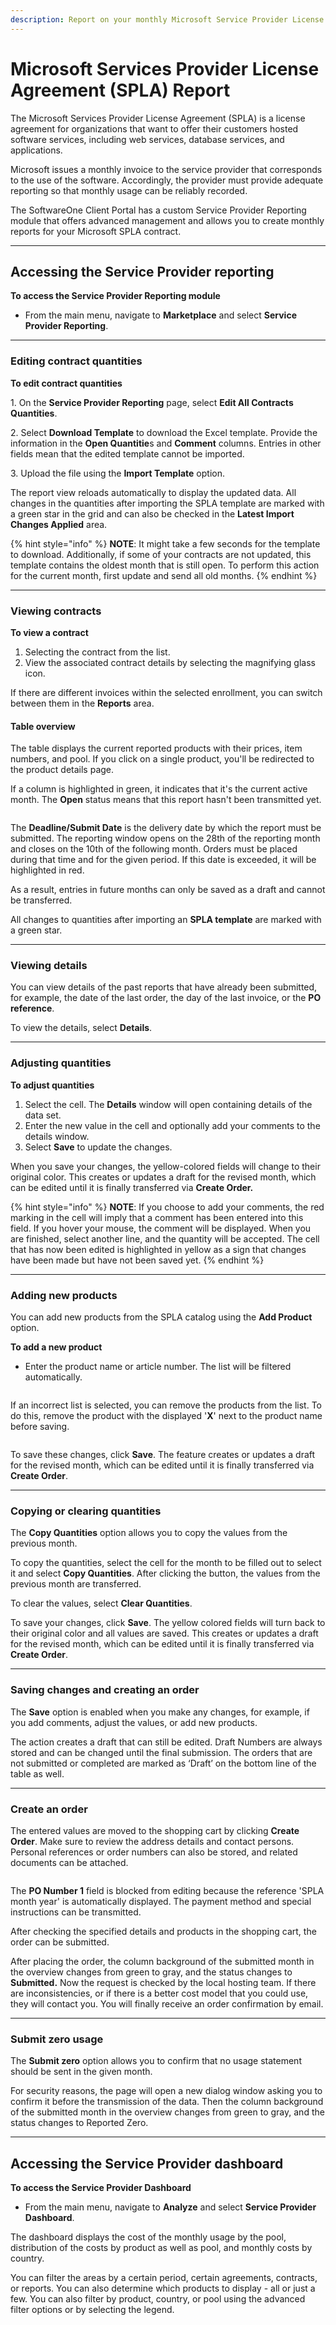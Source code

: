 ```yaml
---
description: Report on your monthly Microsoft Service Provider License Agreements (SPLA).
---
```


# Microsoft Services Provider License Agreement (SPLA) Report

The Microsoft Services Provider License Agreement (SPLA) is a license agreement for organizations that want to offer their customers hosted software services, including web services, database services, and applications.

Microsoft issues a monthly invoice to the service provider that corresponds to the use of the software. Accordingly, the provider must provide adequate reporting so that monthly usage can be reliably recorded.

The SoftwareOne Client Portal has a custom Service Provider Reporting module that offers advanced management and allows you to create monthly reports for your Microsoft SPLA contract.

***

## Accessing the Service Provider reporting

**To access the Service Provider Reporting module**

* From the main menu, navigate to **Marketplace** and select **Service Provider Reporting**.

***

### Editing contract quantities

**To edit contract quantities**

1\. On the **Service Provider Reporting** page, select **Edit All Contracts Quantities**.

2\. Select **Download Template** to download the Excel template. Provide the information in the **Open Quantitie**s and **Comment** columns. Entries in other fields mean that the edited template cannot be imported.

3\. Upload the file using the **Import Template** option.

The report view reloads automatically to display the updated data. All changes in the quantities after importing the SPLA template are marked with a green star in the grid and can also be checked in the **Latest Import Changes Applied** area.

{% hint style="info" %}
**NOTE**: It might take a few seconds for the template to download. Additionally, if some of your contracts are not updated, this template contains the oldest month that is still open. To perform this action for the current month, first update and send all old months.
{% endhint %}

***

### Viewing contracts

**To view a contract**

1. Selecting the contract from the list.
2. View the associated contract details by selecting the magnifying glass icon.

If there are different invoices within the selected enrollment, you can switch between them in the **Reports** area.

#### Table overview <a href="#htoc-understanding-the-data" id="htoc-understanding-the-data"></a>

The table displays the current reported products with their prices, item numbers, and pool. If you click on a single product, you'll be redirected to the product details page.

If a column is highlighted in green, it indicates that it's the current active month. The **Open** status means that this report hasn't been transmitted yet.

<figure><img src="../../.gitbook/assets/image (15) (1) (1) (1) (1).png" alt=""><figcaption></figcaption></figure>

The **Deadline/Submit Date** is the delivery date by which the report must be submitted. The reporting window opens on the 28th of the reporting month and closes on the 10th of the following month. Orders must be placed during that time and for the given period. If this date is exceeded, it will be highlighted in red.

As a result, entries in future months can only be saved as a draft and cannot be transferred.

All changes to quantities after importing an **SPLA template** are marked with a green star.

***

### Viewing details

You can view details of the past reports that have already been submitted, for example, the date of the last order, the day of the last invoice, or the **PO reference**.

To view the details, select **Details**.

***

### Adjusting quantities

**To adjust quantities**

1. Select the cell. The **Details** window will open containing details of the data set.&#x20;
2. Enter the new value in the cell and optionally add your comments to the details window.
3. Select **Save** to update the changes.

When you save your changes, the yellow-colored fields will change to their original color. This creates or updates a draft for the revised month, which can be edited until it is finally transferred via **Create Order.**

{% hint style="info" %}
**NOTE**: If you choose to add your comments, the red marking in the cell will imply that a comment has been entered into this field. If you hover your mouse, the comment will be displayed. When you are finished, select another line, and the quantity will be accepted. The cell that has now been edited is highlighted in yellow as a sign that changes have been made but have not been saved yet.
{% endhint %}

***

### Adding new products <a href="#htoc-adding-new-products" id="htoc-adding-new-products"></a>

You can add new products from the SPLA catalog using the **Add Product** option.

**To add a new product**

* Enter the product name or article number. The list will be filtered automatically.

<figure><img src="../../.gitbook/assets/image (1) (1) (1) (1) (1) (1) (1) (1) (1) (1).png" alt=""><figcaption></figcaption></figure>

If an incorrect list is selected, you can remove the products from the list. To do this, remove the product with the displayed '**X**' next to the product name before saving.

<figure><img src="../../.gitbook/assets/image (2) (1) (1) (1) (1) (1) (1) (1) (1).png" alt=""><figcaption></figcaption></figure>

To save these changes, click **Save**. The feature creates or updates a draft for the revised month, which can be edited until it is finally transferred via **Create Order**.

***

### Copying or clearing quantities <a href="#htoc-copying-or-clearing-quantities" id="htoc-copying-or-clearing-quantities"></a>

The **Copy Quantities** option allows you to copy the values from the previous month.

To copy the quantities, select the cell for the month to be filled out to select it and select **Copy Quantities**. After clicking the button, the values from the previous month are transferred.

To clear the values, select **Clear Quantities**.

To save your changes, click **Save**. The yellow colored fields will turn back to their original color and all values are saved. This creates or updates a draft for the revised month, which can be edited until it is finally transferred via **Create Order**.

***

### Saving changes and creating an order <a href="#htoc-saving-changes-and-creating-an-order" id="htoc-saving-changes-and-creating-an-order"></a>

The **Save** option is enabled when you make any changes, for example, if you add comments, adjust the values, or add new products.

The action creates a draft that can still be edited. Draft Numbers are always stored and can be changed until the final submission. The orders that are not submitted or completed are marked as ‘Draft’ on the bottom line of the table as well.

***

### **Create an order**

The entered values are moved to the shopping cart by clicking **Create Order**. Make sure to review the address details and contact persons. Personal references or order numbers can also be stored, and related documents can be attached.

<figure><img src="../../.gitbook/assets/image (199).png" alt=""><figcaption></figcaption></figure>

The **PO Number 1** field is blocked from editing because the reference 'SPLA month year' is automatically displayed. The payment method and special instructions can be transmitted.

After checking the specified details and products in the shopping cart, the order can be submitted.

After placing the order, the column background of the submitted month in the overview changes from green to gray, and the status changes to **Submitted.** Now the request is checked by the local hosting team. If there are inconsistencies, or if there is a better cost model that you could use, they will contact you. You will finally receive an order confirmation by email.

***

### Submit zero usage <a href="#htoc-submit-zero" id="htoc-submit-zero"></a>

The **Submit zero** option allows you to confirm that no usage statement should be sent in the given month.

For security reasons, the page will open a new dialog window asking you to confirm it before the transmission of the data. Then the column background of the submitted month in the overview changes from green to gray, and the status changes to Reported Zero.

***

## Accessing the Service Provider dashboard <a href="#htoc-accessing-the-service-provider-dashboard" id="htoc-accessing-the-service-provider-dashboard"></a>

**To access the Service Provider Dashboard**

* From the main menu, navigate to **Analyze** and select **Service Provider Dashboard**.

The dashboard displays the cost of the monthly usage by the pool, distribution of the costs by product as well as pool, and monthly costs by country.

You can filter the areas by a certain period, certain agreements, contracts, or reports. You can also determine which products to display - all or just a few. You can also filter by product, country, or pool using the advanced filter options or by selecting the legend.
